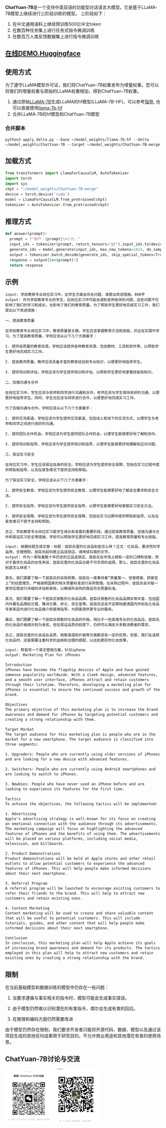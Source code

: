 
**ChatYuan-7B**是一个支持中英双语的功能型对话语言大模型。它是基于LLaMA-7B模型上继续进行三阶段训练的模型。
三阶段如下：
1. 在中文通用语料上继续预训练500亿中文token
2. 在数百种任务集上进行任务式指令微调训练
3. 在数百万人类反馈数据集上进行指令微调训练


## [在线DEMO.Huggingface](https://huggingface.co/spaces/ClueAI/ChatYuan-7B)

## 使用方式
为了遵守LLaMA模型许可证，我们将ChatYuan-7B权重发布为增量权重。您可以将我们的增量权重与原始的LLaMA权重相加，得到ChatYuan-7B权重。

1. 通过原始[LLaMA-7B](https://github.com/facebookresearch/llama)生成LLaMA的hf模型(LLaMA-7B-HF)，可以参考[指导](https://huggingface.co/docs/transformers/main/model_doc/llama), 也可以直接使用[llama-7b-hf](https://huggingface.co/decapoda-research/llama-7b-hf)
2. 合并LLaMA-7B的hf模型和ChatYuan-7B模型
### 合并脚本
```shell
python3 apply_delta.py --base ~/model_weights/llama-7b-hf --delta ~/model_weights/ChatYuan-7B --target ~/model_weights/ChatYuan-7B-merge
```

## 加载方式

```python
from transformers import LlamaForCausalLM, AutoTokenizer
import torch
import sys
ckpt = "~/model_weights/ChatYuan-7B-merge"
device = torch.device('cuda')
model = LlamaForCausalLM.from_pretrained(ckpt)
tokenizer = AutoTokenizer.from_pretrained(ckpt)
```

## 推理方式

```python
def answer(prompt):
  prompt = f"用户：{prompt}\n小元："
  input_ids = tokenizer(prompt, return_tensors="pt").input_ids.to(device)
  generate_ids = model.generate(input_ids, max_new_tokens=1024, do_sample = True, temperature = 0.7)
  output = tokenizer.batch_decode(generate_ids, skip_special_tokens=True, clean_up_tokenization_spaces=False)[0]
  response = output[len(prompt):]
  return response
```
 
## 示例

```
input: 学前教育专业岗位实习中，在学生方面会存在问题，请提出改进措施。800字
output: 作为学前教育专业的学生，在岗位实习中可能会遇到各种各样的问题，这些问题不仅影响了我们的学习和成长，也影响了我们的教育质量。为了帮助学生更好地完成实习工作，我们提出以下改进措施：

一、提高教育质量

在学前教育专业岗位实习中，教育质量是关键。学生应该掌握教育方法和技能，并且在实践中学习。为了提高教育质量，学校应该从以下几个方面着手：

1. 提供高质量的教育资源。学校应该提供各种教育资源，包括教材、工具和软件等，以帮助学生更好地完成实习工作。

2. 提高教师质量。教师应该具备丰富的教育经验和专业知识，以便更好地指导学生。

3. 提供培训和评估。学校应该为学生提供培训和评估，以帮助学生更好地掌握技能和知识。

二、加强沟通与合作

在岗位实习中，学生应该与老师和同学进行沟通和合作。老师应该与学生保持良好的沟通，以便更好地指导学生。同时，学生也应该与同学进行合作，以便更好地完成实习工作。

为了加强沟通与合作，学校应该从以下几个方面着手：

1. 提供交流渠道。学校应该为学生提供交流渠道，包括线上和线下的交流方式，以便学生与老师和同学之间进行良好的沟通。

2. 提供团队合作机会。学校应该为学生提供团队合作机会，以便学生能够更好地了解和协作。

3. 提供培训和指导。学校应该为学生提供培训和指导，以便学生能够更好地理解和应对问题。

三、保证实习安全

在岗位实习中，学生应该保证自身的安全。学校应该为学生提供安全保障，包括在实习过程中提供帮助和指导，以及在紧急情况下提供支持和帮助。

为了保证实习安全，学校应该从以下几个方面着手：

1. 提供安全教育。学校应该为学生提供安全教育，以便学生能够更好地了解安全要求和安全方法。

2. 提供安全指导。学校应该为学生提供安全指导，以便学生能够更好地掌握实习安全方法。

3. 提供安全保障。学校应该为学生提供安全保障，包括在实习过期中提供帮助和指导，以及在紧急情况下提予支持和帮助。

总之，学前教育专业岗位实习是学生成长和发展的重要阶段。通过提高教育质量、加强沟通与合作和保证实习安全等措施，学校可以帮助学生更好地完成实习工作，提高教育质量和专业技能。
```

```
input: 根据标题生成文章：标题：屈臣氏里的化妆品到底怎么样？正文：化妆品，要讲究科学运用，合理搭配。屈臣氏起码是正品连锁店。请继续后面的文字。
output: 作为一家有着数十年历史的正品连锁店，屈臣氏在市场上拥有一定的口碑和信誉。而对于喜欢化妆品的女性来说，屈臣氏里的化妆品也是不可忽视的选择。那么，屈臣氏里的化妆品到底怎么样呢？

首先，我们需要了解一下屈臣氏的采购政策。屈臣氏一直秉持着“质量第一、信誉商誉、顾客至上”的经营理念，严格按照国家的相关质量标准进行采购管理。在采购过程中，屈臣氏会对每一家供应商进行详细的评估和审核，以确保所采购的商品符合质量标准。

其次，我们需要了解一下屈臣氏销售的化妆品品牌。屈臣氏销售的化妆品品牌非常丰富，包括国内外著名品牌如兰蔻、雅诗兰黛、娇兰、资生堂等。屈臣氏还会不定期地邀请国内外知名化妆品专家来店内进行化妆品推介和使用指导，为顾客提供更专业的服务。

最后，我们需要了解一下屈臣氏销售的化妆品的价格。相比于一些高端专业的化妆品店，屈臣氏的化妆品价格相对较为亲民，但在保证品质的前提下，仍然可以满足大多数消费者的需求。

总之，屈臣氏里的化妆品在品质、销售渠道和价格等方面都具有一定的优势。但是，我们在选择化妆品时，还是需要注重科学的运用和合理的搭配，以达到更好的化妆效果。

```

```
input: 帮我写一个英文营销方案，针对iphone
output: Marketing Plan for iPhones

Introduction
iPhones have become the flagship devices of Apple and have gained immense popularity worldwide. With a sleek design, advanced features, and a smooth user interface, iPhones attract and retain customers through their lifetime. Therefore, developing a marketing plan for iPhones is essential to ensure the continued success and growth of the brand.

Objectives
The primary objective of this marketing plan is to increase the brand awareness and demand for iPhones by targeting potential customers and creating a strong relationship with them.

Target Market
The target audience for this marketing plan is people who are in the market for a new smartphone. The target audience is classified into three segments:

1. Upgraders: People who are currently using older versions of iPhones and are looking for a new device with advanced features.

2. Switchers: People who are currently using Android smartphones and are looking to switch to iPhones.

3. Newbies: People who have never used an iPhone before and are looking to experience its features for the first time.

Tactics
To achieve the objectives, the following tactics will be implemented:

1. Advertising
Apple's advertising strategy is well-known for its focus on creating an emotional connection with the audience through its advertisements. The marketing campaign will focus on highlighting the advanced features of iPhones and the benefits of using them. The advertisements will be placed on various platforms, including social media, television, and billboards.

2. Product Demonstrations
Product demonstrations will be held at Apple stores and other retail outlets to allow potential customers to experience the advanced features of iPhones. This will help people make informed decisions about their next smartphone.

3. Referral Program
A referral program will be launched to encourage existing customers to refer their friends to the brand. This will help to attract new customers and retain existing ones.

4. Content Marketing
Content marketing will be used to create and share valuable content that will be useful to potential customers. This will include tutorials, guides, and other content that will help people make informed decisions about their next smartphone.

Conclusion
In conclusion, this marketing plan will help Apple achieve its goals of increasing brand awareness and demand for its products. The tactics employed in this plan will help to attract new customers and retain existing ones by creating a strong relationship with the brand.
```


## 限制

在当前基础模型和数据训练的模型中仍存在一些问题：

1. 当要求遵循与事实相关的指令时，模型可能会生成事实错误。
  
2. 由于模型仍然难以识别潜在的有害指令，偶尔会生成有害的回应。
  
3. 在推理和编码方面仍然需要改进

由于模型仍然存在限制，我们要求开发者只能将开源代码、数据、模型以及通过该项目生成的其他任何成果用于研究目的。不允许商业用途和其他潜在有害的使用场景。


## ChatYuan-7B讨论与交流

<p float="left">   
  <img src="https://github.com/clue-ai/ChatYuan-7B/blob/main/resources/img/chatyuan-7b.jpeg"  width="30%" height="30%"></img>
  <img src="https://github.com/clue-ai/ChatYuan-7B/blob/main/resources/img/brightmart.jpeg"  width="30%" height="30%"></img>
</p> 
